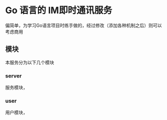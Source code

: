 # Go 语言的 IM即时通讯服务
偏简单，为学习Go语言项目时练手做的，经过修改（添加各种机制之后）则可以考虑商用

## 模块
本服务分为以下几个模块

### server
服务模块，


### user
用户模块，